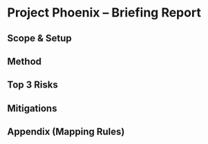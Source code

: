 # Project Phoenix – Briefing Report

## Scope & Setup

## Method

## Top 3 Risks

## Mitigations

## Appendix (Mapping Rules)
